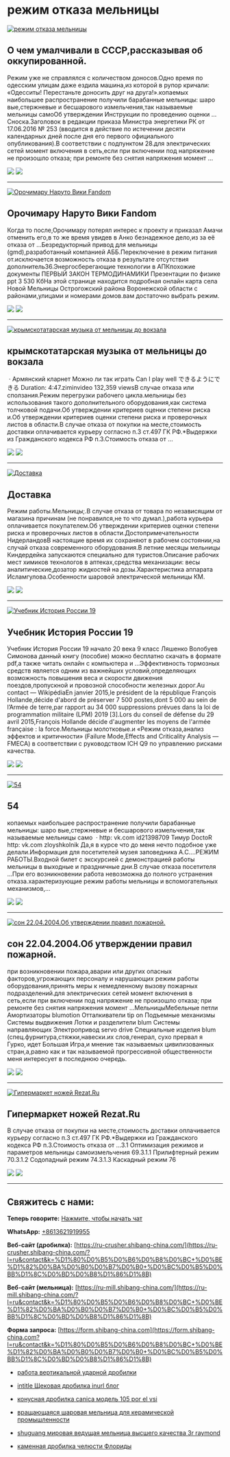 # режим отказа мельницы

<a href="https://swt.shibang-china.com/?l=ru&img&k=%D1%80%D0%B5%D0%B6%D0%B8%D0%BC+%D0%BE%D1%82%D0%BA%D0%B0%D0%B7%D0%B0+%D0%BC%D0%B5%D0%BB%D1%8C%D0%BD%D0%B8%D1%86%D1%8B" target="_blank">![режим отказа мельницы](http://static.shibang-china.com/all-800x300/328.jpg)</a>

## О чем умалчивали в СССР,рассказывая об оккупированной.
Режим уже не справлялся с количеством доносов.Одно время по одесским улицам даже ездила машина,из которой в рупор кричали: &#171;Одесситы! Перестаньте доносить друг на друга!&#187;.копаемых наибольшее распространение получили барабанные мельницы: шаро вые,стержневые и бесшарового измельчения,так называемые мельницы самоОб утверждении Инструкции по проведению оценки …Сноска.Заголовок в редакции приказа Министра энергетики РК от 17.06.2016 № 253 (вводится в действие по истечении десяти календарных дней после дня его первого официального опубликования).В соответствии с подпунктом 28.для электрических сетей момент включения в сеть,если при включении под напряжение не произошло отказа; при ремонте без снятия напряжения момент …


<a href="https://whatsapp.shibangsoft.com/WhatsApp.php" target="_blank" title="WhatsApp">![](http://static.shibang-china.com/icon/whatsapp.png)</a> <a href="https://swt.shibang-china.com/?l=ru&icon&k=%D1%80%D0%B5%D0%B6%D0%B8%D0%BC+%D0%BE%D1%82%D0%BA%D0%B0%D0%B7%D0%B0+%D0%BC%D0%B5%D0%BB%D1%8C%D0%BD%D0%B8%D1%86%D1%8B" target="_blank">![](http://static.shibang-china.com/icon/chat-ru.png)</a>

---

<a href="https://swt.shibang-china.com/?l=ru&img&k=%D1%80%D0%B5%D0%B6%D0%B8%D0%BC+%D0%BE%D1%82%D0%BA%D0%B0%D0%B7%D0%B0+%D0%BC%D0%B5%D0%BB%D1%8C%D0%BD%D0%B8%D1%86%D1%8B" target="_blank">![Орочимару Наруто Вики Fandom](http://static.shibang-china.com/all-800x300/196.jpg)</a>

## Орочимару Наруто Вики Fandom
Когда то после,Орочимару потерял интерес к проекту и приказал Амачи отменить его,в то же время увидев в Анко безнадежное дело,из за её отказа от …Безредукторный привод для мельницы (gmd),разработанный компанией АББ.Переключение в режим питания от.исключается возможность отказа в результате отсутствия дополнитель36.Энергосберегающие технологии в АПКпохожие документы ПЕРВЫЙ ЗАКОН ТЕРМОДИНАМИКИ Презентации по физике ppt 3 530 КбНа этой странице находится подробная онлайн карта села Новой Мельницы Острогожский района Воронежской области с районами,улицами и номерами домов.вам достаточно выбрать режим.


<a href="https://whatsapp.shibangsoft.com/WhatsApp.php" target="_blank" title="WhatsApp">![](http://static.shibang-china.com/icon/whatsapp.png)</a> <a href="https://swt.shibang-china.com/?l=ru&icon&k=%D1%80%D0%B5%D0%B6%D0%B8%D0%BC+%D0%BE%D1%82%D0%BA%D0%B0%D0%B7%D0%B0+%D0%BC%D0%B5%D0%BB%D1%8C%D0%BD%D0%B8%D1%86%D1%8B" target="_blank">![](http://static.shibang-china.com/icon/chat-ru.png)</a>

---

<a href="https://swt.shibang-china.com/?l=ru&img&k=%D1%80%D0%B5%D0%B6%D0%B8%D0%BC+%D0%BE%D1%82%D0%BA%D0%B0%D0%B7%D0%B0+%D0%BC%D0%B5%D0%BB%D1%8C%D0%BD%D0%B8%D1%86%D1%8B" target="_blank">![крымскотатарская музыка от мельницы до вокзала](http://static.shibang-china.com/all-800x300/797.jpg)</a>

## крымскотатарская музыка от мельницы до вокзала
&nbsp;&#0183;&#32;Армянский кларнет Можно ли так играть Can I play well できるようにできる Duration: 4:47.ziminvideo 132,359 viewsВ случае отказа или сползания.Режим перегрузки рабочего цикла.мельницы без использования такого дополнительного оборудования,как система толчковой подачи.Об утверждении критериев оценки степени риска и.Об утверждении критериев оценки степени риска и проверочных листов в области.В случае отказа от покупки на месте,стоимость доставки оплачивается курьеру согласно п.3 ст.497 ГК РФ.*Выдержки из Гражданского кодекса РФ п.3.Стоимость отказа от …


<a href="https://whatsapp.shibangsoft.com/WhatsApp.php" target="_blank" title="WhatsApp">![](http://static.shibang-china.com/icon/whatsapp.png)</a> <a href="https://swt.shibang-china.com/?l=ru&icon&k=%D1%80%D0%B5%D0%B6%D0%B8%D0%BC+%D0%BE%D1%82%D0%BA%D0%B0%D0%B7%D0%B0+%D0%BC%D0%B5%D0%BB%D1%8C%D0%BD%D0%B8%D1%86%D1%8B" target="_blank">![](http://static.shibang-china.com/icon/chat-ru.png)</a>

---

<a href="https://swt.shibang-china.com/?l=ru&img&k=%D1%80%D0%B5%D0%B6%D0%B8%D0%BC+%D0%BE%D1%82%D0%BA%D0%B0%D0%B7%D0%B0+%D0%BC%D0%B5%D0%BB%D1%8C%D0%BD%D0%B8%D1%86%D1%8B" target="_blank">![Доставка](http://static.shibang-china.com/all-800x300/552.jpg)</a>

## Доставка
Режим работы.Мельницы;.В случае отказа от товара по независящим от магазина причинам (не понравился,не то что думал.),работа курьера оплачивается покупателем.Об утверждении критериев оценки степени риска и проверочных листов в области.Достопримечательности НидерландовВ настоящие время их сохраняют в рабочем состоянии,на случай отказа современного оборудования.В летние месяцы мельницы Киндердейка запускаются специально для туристов.Описание рабочих мест химиков технологов в аптеках,средства механизации: весы аналитические,дозатор жидкостей на дозы.Характеристика аппарата Исламгулова.Особенности шаровой электрической мельницы КМ.


<a href="https://whatsapp.shibangsoft.com/WhatsApp.php" target="_blank" title="WhatsApp">![](http://static.shibang-china.com/icon/whatsapp.png)</a> <a href="https://swt.shibang-china.com/?l=ru&icon&k=%D1%80%D0%B5%D0%B6%D0%B8%D0%BC+%D0%BE%D1%82%D0%BA%D0%B0%D0%B7%D0%B0+%D0%BC%D0%B5%D0%BB%D1%8C%D0%BD%D0%B8%D1%86%D1%8B" target="_blank">![](http://static.shibang-china.com/icon/chat-ru.png)</a>

---

<a href="https://swt.shibang-china.com/?l=ru&img&k=%D1%80%D0%B5%D0%B6%D0%B8%D0%BC+%D0%BE%D1%82%D0%BA%D0%B0%D0%B7%D0%B0+%D0%BC%D0%B5%D0%BB%D1%8C%D0%BD%D0%B8%D1%86%D1%8B" target="_blank">![Учебник История России 19](http://static.shibang-china.com/all-800x300/1232.jpg)</a>

## Учебник История России 19
Учебник История России 19 начало 20 века 9 класс Ляшенко Волобуев Симонова данный книгу (пособие) можно бесплатно скачать в формате pdf,а также читать онлайн с компьютера и …Эффективность тормозных средств является одним из важнейших условий,определяющих возможность повышения веса и скорости движения поездов,пропускной и провозной способности железных дорог.Au contact — Wikip&#233;diaEn janvier 2015,le pr&#233;sident de la r&#233;publique Fran&#231;ois Hollande,d&#233;cide d'abord de pr&#233;server 7 500 postes,dont 5 000 au sein de l’Arm&#233;e de terre,par rapport au 34 000 suppressions pr&#233;vues dans la loi de programmation militaire (LPM) 2019 [3].Lors du conseil de d&#233;fense du 29 avril 2015,Fran&#231;ois Hollande d&#233;cide d'augmenter les moyens de l'arm&#233;e fran&#231;aise : la force.Мельницы молотковые.и &#171;Режим отказа,анализ эффектов и критичности&#187; (Failure Mode,Effects and Criticality Analysis — FMECA) в соответствии с руководством ICH Q9 по управлению рисками качества.


<a href="https://whatsapp.shibangsoft.com/WhatsApp.php" target="_blank" title="WhatsApp">![](http://static.shibang-china.com/icon/whatsapp.png)</a> <a href="https://swt.shibang-china.com/?l=ru&icon&k=%D1%80%D0%B5%D0%B6%D0%B8%D0%BC+%D0%BE%D1%82%D0%BA%D0%B0%D0%B7%D0%B0+%D0%BC%D0%B5%D0%BB%D1%8C%D0%BD%D0%B8%D1%86%D1%8B" target="_blank">![](http://static.shibang-china.com/icon/chat-ru.png)</a>

---

<a href="https://swt.shibang-china.com/?l=ru&img&k=%D1%80%D0%B5%D0%B6%D0%B8%D0%BC+%D0%BE%D1%82%D0%BA%D0%B0%D0%B7%D0%B0+%D0%BC%D0%B5%D0%BB%D1%8C%D0%BD%D0%B8%D1%86%D1%8B" target="_blank">![54](http://static.shibang-china.com/all-800x300/444.jpg)</a>

## 54
копаемых наибольшее распространение получили барабанные мельницы: шаро вые,стержневые и бесшарового измельчения,так называемые мельницы само &nbsp;&#0183;&#32;http: vk.com id21398709 Тимур DoctoR http: vk.com zloyshkolnik Да,я в курсе что до меня нечто подобное уже делали.Информация для посетителей музея заповедника А.С.…РЕЖИМ РАБОТЫ.Входной билет с экскурсией с демонстрацией работы мельницы в выходные и праздничные дни.В случае отказа посетителя …При его возникновении работа невозможна до полного устранения отказа.характеризующие режим работы мельницы и вспомогательных механизмов,…


<a href="https://whatsapp.shibangsoft.com/WhatsApp.php" target="_blank" title="WhatsApp">![](http://static.shibang-china.com/icon/whatsapp.png)</a> <a href="https://swt.shibang-china.com/?l=ru&icon&k=%D1%80%D0%B5%D0%B6%D0%B8%D0%BC+%D0%BE%D1%82%D0%BA%D0%B0%D0%B7%D0%B0+%D0%BC%D0%B5%D0%BB%D1%8C%D0%BD%D0%B8%D1%86%D1%8B" target="_blank">![](http://static.shibang-china.com/icon/chat-ru.png)</a>

---

<a href="https://swt.shibang-china.com/?l=ru&img&k=%D1%80%D0%B5%D0%B6%D0%B8%D0%BC+%D0%BE%D1%82%D0%BA%D0%B0%D0%B7%D0%B0+%D0%BC%D0%B5%D0%BB%D1%8C%D0%BD%D0%B8%D1%86%D1%8B" target="_blank">![сон 22.04.2004.Об утверждении правил пожарной.](http://static.shibang-china.com/all-800x300/72.jpg)</a>

## сон 22.04.2004.Об утверждении правил пожарной.
при возникновении пожара,аварии или других опасных факторов,угрожающих персоналу и нарушающих режим работы оборудования,принять меры к немедленному вызову пожарных подразделений.для электрических сетей момент включения в сеть,если при включении под напряжение не произошло отказа; при ремонте без снятия напряжения момент …МельницыМебельные петли Амортизаторы blumotion Отталкиватели tip on Подъемные механизмы Системы выдвижения Лотки и разделители blum Системы направляющих Электропривод servo drive Специальные изделия blum (спец.фурнитура,стяжки,навески.их слов,генерал, сухо прервал я Гурко, идет Большая Игра,и мнение так называемых цивилизованных стран,а,равно как и так называемой прогрессивной общественности меня интересует в последнюю очередь.


<a href="https://whatsapp.shibangsoft.com/WhatsApp.php" target="_blank" title="WhatsApp">![](http://static.shibang-china.com/icon/whatsapp.png)</a> <a href="https://swt.shibang-china.com/?l=ru&icon&k=%D1%80%D0%B5%D0%B6%D0%B8%D0%BC+%D0%BE%D1%82%D0%BA%D0%B0%D0%B7%D0%B0+%D0%BC%D0%B5%D0%BB%D1%8C%D0%BD%D0%B8%D1%86%D1%8B" target="_blank">![](http://static.shibang-china.com/icon/chat-ru.png)</a>

---

<a href="https://swt.shibang-china.com/?l=ru&img&k=%D1%80%D0%B5%D0%B6%D0%B8%D0%BC+%D0%BE%D1%82%D0%BA%D0%B0%D0%B7%D0%B0+%D0%BC%D0%B5%D0%BB%D1%8C%D0%BD%D0%B8%D1%86%D1%8B" target="_blank">![Гипермаркет ножей Rezat.Ru](http://static.shibang-china.com/all-800x300/563.jpg)</a>

## Гипермаркет ножей Rezat.Ru
В случае отказа от покупки на месте,стоимость доставки оплачивается курьеру согласно п.3 ст.497 ГК РФ.*Выдержки из Гражданского кодекса РФ п.3.Стоимость отказа от …3.1 Оптимизация режимов и параметров мельницы самоизмельчения 69.3.1.1 Прилифтерный режим 70.3.1.2 Содопадный режим 74.3.1.3 Каскадный режим 76

<a href="https://whatsapp.shibangsoft.com/WhatsApp.php" target="_blank" title="WhatsApp">![](http://static.shibang-china.com/icon/whatsapp.png)</a> <a href="https://swt.shibang-china.com/?l=ru&icon&k=%D1%80%D0%B5%D0%B6%D0%B8%D0%BC+%D0%BE%D1%82%D0%BA%D0%B0%D0%B7%D0%B0+%D0%BC%D0%B5%D0%BB%D1%8C%D0%BD%D0%B8%D1%86%D1%8B" target="_blank">![](http://static.shibang-china.com/icon/chat-ru.png)</a>

---
## Свяжитесь с нами:

**Теперь говорите:** [Нажмите, чтобы начать чат](https://swt.shibang-china.com?l=ru&contact&k=%D1%80%D0%B5%D0%B6%D0%B8%D0%BC+%D0%BE%D1%82%D0%BA%D0%B0%D0%B7%D0%B0+%D0%BC%D0%B5%D0%BB%D1%8C%D0%BD%D0%B8%D1%86%D1%8B)

**WhatsApp:**  [+8613621919955](https://whatsapp.shibangsoft.com/WhatsApp.php)

**Веб-сайт (дробилка):** [https://ru-crusher.shibang-china.com/](https://ru-crusher.shibang-china.com/?l=ru&contact&k=%D1%80%D0%B5%D0%B6%D0%B8%D0%BC+%D0%BE%D1%82%D0%BA%D0%B0%D0%B7%D0%B0+%D0%BC%D0%B5%D0%BB%D1%8C%D0%BD%D0%B8%D1%86%D1%8B)

**Веб-сайт (мельница):** [https://ru-mill.shibang-china.com/](https://ru-mill.shibang-china.com/?l=ru&contact&k=%D1%80%D0%B5%D0%B6%D0%B8%D0%BC+%D0%BE%D1%82%D0%BA%D0%B0%D0%B7%D0%B0+%D0%BC%D0%B5%D0%BB%D1%8C%D0%BD%D0%B8%D1%86%D1%8B)

**Форма запроса:** [https://form.shibang-china.com](https://form.shibang-china.com?l=ru&contact&k=%D1%80%D0%B5%D0%B6%D0%B8%D0%BC+%D0%BE%D1%82%D0%BA%D0%B0%D0%B7%D0%B0+%D0%BC%D0%B5%D0%BB%D1%8C%D0%BD%D0%B8%D1%86%D1%8B)

* [работа вертикальной ударной дробилки](../135/%D1%80%D0%B0%D0%B1%D0%BE%D1%82%D0%B0%20%D0%B2%D0%B5%D1%80%D1%82%D0%B8%D0%BA%D0%B0%D0%BB%D1%8C%D0%BD%D0%BE%D0%B9%20%D1%83%D0%B4%D0%B0%D1%80%D0%BD%D0%BE%D0%B9%20%D0%B4%D1%80%D0%BE%D0%B1%D0%B8%D0%BB%D0%BA%D0%B8.md)

* [intitle Щековая дробилка inurl блог](../132/intitle%20%D0%A9%D0%B5%D0%BA%D0%BE%D0%B2%D0%B0%D1%8F%20%D0%B4%D1%80%D0%BE%D0%B1%D0%B8%D0%BB%D0%BA%D0%B0%20inurl%20%D0%B1%D0%BB%D0%BE%D0%B3.md)

* [конусная дробилка canica модель 105 por el vsi](../133/%D0%BA%D0%BE%D0%BD%D1%83%D1%81%D0%BD%D0%B0%D1%8F%20%D0%B4%D1%80%D0%BE%D0%B1%D0%B8%D0%BB%D0%BA%D0%B0%20canica%20%D0%BC%D0%BE%D0%B4%D0%B5%D0%BB%D1%8C%20105%20por%20el%20vsi.md)

* [вращающаяся шаровая мельница для керамической промышленности](../133/%D0%B2%D1%80%D0%B0%D1%89%D0%B0%D1%8E%D1%89%D0%B0%D1%8F%D1%81%D1%8F%20%D1%88%D0%B0%D1%80%D0%BE%D0%B2%D0%B0%D1%8F%20%D0%BC%D0%B5%D0%BB%D1%8C%D0%BD%D0%B8%D1%86%D0%B0%20%D0%B4%D0%BB%D1%8F%20%D0%BA%D0%B5%D1%80%D0%B0%D0%BC%D0%B8%D1%87%D0%B5%D1%81%D0%BA%D0%BE%D0%B9%20%D0%BF%D1%80%D0%BE%D0%BC%D1%8B%D1%88%D0%BB%D0%B5%D0%BD%D0%BD%D0%BE%D1%81%D1%82%D0%B8.md)

* [shuguang мировая ведущая мельница высшего качества 3r raymond](../131/shuguang%20%D0%BC%D0%B8%D1%80%D0%BE%D0%B2%D0%B0%D1%8F%20%D0%B2%D0%B5%D0%B4%D1%83%D1%89%D0%B0%D1%8F%20%D0%BC%D0%B5%D0%BB%D1%8C%D0%BD%D0%B8%D1%86%D0%B0%20%D0%B2%D1%8B%D1%81%D1%88%D0%B5%D0%B3%D0%BE%20%D0%BA%D0%B0%D1%87%D0%B5%D1%81%D1%82%D0%B2%D0%B0%203r%20raymond.md)

* [каменная дробилка челюсти Флориды](../131/%D0%BA%D0%B0%D0%BC%D0%B5%D0%BD%D0%BD%D0%B0%D1%8F%20%D0%B4%D1%80%D0%BE%D0%B1%D0%B8%D0%BB%D0%BA%D0%B0%20%D1%87%D0%B5%D0%BB%D1%8E%D1%81%D1%82%D0%B8%20%D0%A4%D0%BB%D0%BE%D1%80%D0%B8%D0%B4%D1%8B.md)